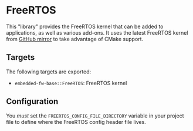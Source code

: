 # FreeRTOS
This "library" provides the FreeRTOS kernel that can be added to applications, as well as various add-ons. It uses the latest FreeRTOS kernel from [GitHub mirror](https://github.com/FreeRTOS/FreeRTOS) to take advantage of CMake support.

## Targets
The following targets are exported:

- `embedded-fw-base::FreeRTOS`: FreeRTOS kernel

## Configuration
You _must_ set the `FREERTOS_CONFIG_FILE_DIRECTORY` variable in your project file to define where the FreeRTOS config header file lives.
